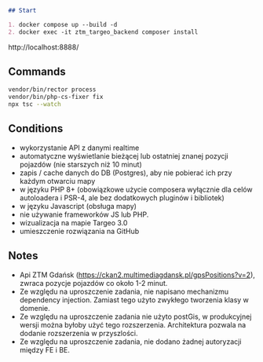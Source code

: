 ```markdown
## Start

1. docker compose up --build -d
2. docker exec -it ztm_targeo_backend composer install
```
http://localhost:8888/

## Commands

```sh
vendor/bin/rector process
vendor/bin/php-cs-fixer fix
npx tsc --watch
```

## Conditions
* wykorzystanie API z danymi realtime
* automatyczne wyświetlanie bieżącej lub ostatniej znanej pozycji pojazdów (nie starszych niż 10 minut)
* zapis / cache danych do DB (Postgres), aby nie pobierać ich przy każdym otwarciu mapy
* w języku PHP 8+ (obowiązkowe użycie composera wyłącznie dla celów autoloadera i PSR-4, ale bez dodatkowych pluginów i bibliotek)
* w języku Javascript (obsługa mapy)
* nie używanie frameworków JS lub PHP.
* wizualizacja na mapie Targeo 3.0 
* umieszczenie rozwiązania na GitHub



## Notes
- Api ZTM Gdańsk (https://ckan2.multimediagdansk.pl/gpsPositions?v=2), zwraca pozycje pojazdów co około 1-2 minut.
- Ze względu na uproszczenie zadania, nie napisano mechanizmu dependency injection. Zamiast tego użyto zwykłego tworzenia klasy w domenie.
- Ze względu na uproszczenie zadania nie użyto postGis, w produkcyjnej wersji można byłoby użyć tego rozszerzenia. Architektura pozwala na dodanie rozszerzenia w przyszlości.
- Ze względu na uproszczenie zadania, nie dodano żadnej autoryzacji między FE i BE.
```

